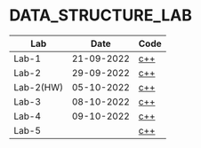 # DATA_STRUCTURE_LAB

|Lab|Date|Code|
|--------|--------|--------|
|Lab-1|21-09-2022|[c++](https://github.com/TheNurshed37/DATA_STRUCTURE_LAB/tree/main/LT1(22-46702-1))|
|Lab-2|29-09-2022|[c++](https://github.com/TheNurshed37/DATA_STRUCTURE_LAB/tree/main/LT2(22-46702-1))|
|Lab-2(HW)|05-10-2022|[c++](https://github.com/TheNurshed37/DATA_STRUCTURE_LAB/tree/main/LT2(HW)(22-46702-1))|
|Lab-3|08-10-2022|[c++](https://github.com/TheNurshed37/DATA_STRUCTURE_LAB/tree/main/LT3(22-46702-1))|
|Lab-4|09-10-2022|[c++](https://github.com/TheNurshed37/DATA_STRUCTURE_LAB/tree/main/LT-4(22-46702-1))|
|Lab-5||[c++]()|
